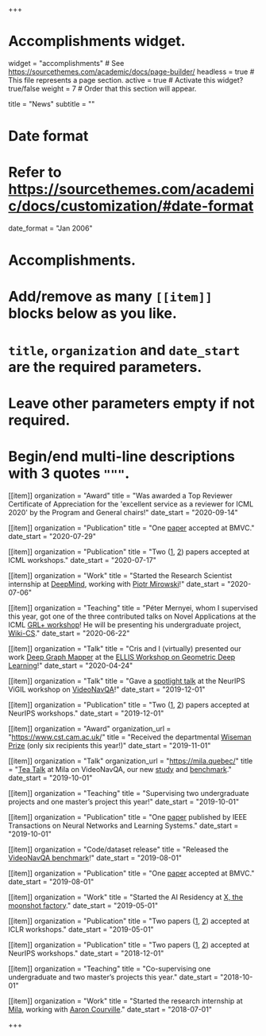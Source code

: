 +++
# Accomplishments widget.
widget = "accomplishments"  # See https://sourcethemes.com/academic/docs/page-builder/
headless = true  # This file represents a page section.
active = true  # Activate this widget? true/false
weight = 7  # Order that this section will appear.

title = "News"
subtitle = ""

# Date format
#   Refer to https://sourcethemes.com/academic/docs/customization/#date-format
date_format = "Jan 2006"

# Accomplishments.
#   Add/remove as many `[[item]]` blocks below as you like.
#   `title`, `organization` and `date_start` are the required parameters.
#   Leave other parameters empty if not required.
#   Begin/end multi-line descriptions with 3 quotes `"""`.

[[item]]
  organization = "Award"
  title = "Was awarded a Top Reviewer Certificate of Appreciation for the 'excellent service as a reviewer for ICML 2020' by the Program and General chairs!"
  date_start = "2020-09-14"

[[item]]
  organization = "Publication"
  title = "One [paper](https://arxiv.org/abs/2005.08230) accepted at BMVC."
  date_start = "2020-07-29"

[[item]]
  organization = "Publication"
  title = "Two ([1](https://grlplus.github.io/papers/32.pdf), [2](https://github.com/oolworkshop/oolworkshop.github.io/blob/master/pdf/OOL_21.pdf)) papers accepted at ICML workshops."
  date_start = "2020-07-17"
  
[[item]]
  organization = "Work"
  title = "Started the Research Scientist internship at [DeepMind](https://deepmind.com/), working with [Piotr Mirowski](https://piotrmirowski.com/)!"
  date_start = "2020-07-06"

[[item]]
  organization = "Teaching"
  title = "Péter Mernyei, whom I supervised this year, got one of the three contributed talks on Novel Applications at the ICML [GRL+ workshop](https://grlplus.github.io/schedule/)! He will be presenting his undergraduate project, [Wiki-CS](https://arxiv.org/abs/2007.02901)."
  date_start = "2020-06-22"
  
[[item]]
  organization = "Talk"
  title = "Cris and I (virtually) presented our work [Deep Graph Mapper](https://github.com/crisbodnar/dgm) at the [ELLIS Workshop on Geometric Deep Learning](https://geometric-relational-dl.github.io/#abstracts)!"
  date_start = "2020-04-24"

[[item]]
  organization = "Talk"
  title = "Gave a [spotlight talk](https://vigilworkshop.github.io/#schedule) at the NeurIPS ViGIL workshop on [VideoNavQA](https://github.com/catalina17/VideoNavQA/)!"
  date_start = "2019-12-01"

[[item]]
  organization = "Publication"
  title = "Two ([1](https://vigilworkshop.github.io/static/papers/9.pdf), [2](https://drive.google.com/file/d/1blUvfVKbq9jftMRMsKtlZpbyLhdw9ynh/view)) papers accepted at NeurIPS workshops."
  date_start = "2019-12-01"

[[item]]
  organization = "Award"
  organization_url = "https://www.cst.cam.ac.uk/"
  title = "Received the departmental [Wiseman Prize](https://www.cst.cam.ac.uk/wiseman-prize) (only six recipients this year!)"
  date_start = "2019-11-01"

[[item]]
  organization = "Talk"
  organization_url = "https://mila.quebec/"
  title = "[Tea Talk](https://catalinacangea.netlify.com/talk/milateatalk/) at Mila on VideoNavQA, our new [study](https://arxiv.org/abs/1908.04950) and [benchmark](https://github.com/catalina17/VideoNavQA/)."
  date_start = "2019-10-01"

[[item]]
  organization = "Teaching"
  title = "Supervising two undergraduate projects and one master’s project this year!"
  date_start = "2019-10-01"
  
[[item]]
  organization = "Publication"
  title = "One [paper](https://ieeexplore.ieee.org/document/8894404) published by IEEE Transactions on Neural Networks and Learning Systems."
  date_start = "2019-10-01"
  

[[item]]
  organization = "Code/dataset release"
  title = "Released the [VideoNavQA benchmark](https://github.com/catalina17/VideoNavQA/)!"
  date_start = "2019-08-01"

[[item]]
  organization = "Publication"
  title = "One [paper](https://arxiv.org/abs/1908.04950) accepted at BMVC."
  date_start = "2019-08-01"
  

[[item]]
  organization = "Work"
  title = "Started the AI Residency at [X, the moonshot factory](https://x.company/)."
  date_start = "2019-05-01"
  
[[item]]
  organization = "Publication"
  title = "Two papers ([1](https://arxiv.org/abs/1904.06316), [2](https://aiforsocialgood.github.io/iclr2019/accepted/track1/pdfs/12_aisg_iclr2019.pdf)) accepted at ICLR workshops."
  date_start = "2019-05-01"
  
[[item]]
  organization = "Publication"
  title = "Two papers ([1](https://arxiv.org/abs/1811.01287), [2](https://arxiv.org/abs/1811.09714)) accepted at NeurIPS workshops."
  date_start = "2018-12-01"

[[item]]
  organization = "Teaching"
  title = "Co-supervising one undergraduate and two master’s projects this year."
  date_start = "2018-10-01"
  

[[item]]
  organization = "Work"
  title = "Started the research internship at [Mila](http://mila.quebec/), working with [Aaron Courville](https://mila.quebec/en/person/aaron-courville/)."
  date_start = "2018-07-01"

+++
